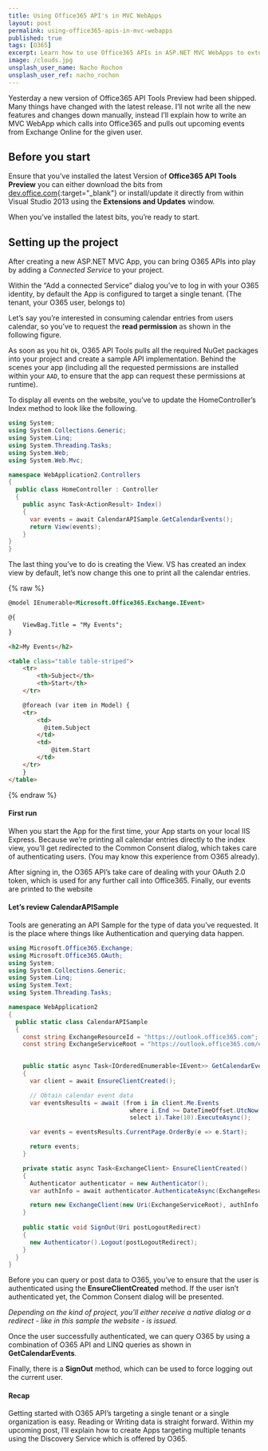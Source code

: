 ```yaml
---
title: Using Office365 API's in MVC WebApps
layout: post
permalink: using-office365-apis-in-mvc-webapps
published: true
tags: [O365]
excerpt: Learn how to use Office365 APIs in ASP.NET MVC WebApps to extend your webapps with data from Office365
image: /clouds.jpg
unsplash_user_name: Nacho Rochon
unsplash_user_ref: nacho_rochon
---
```


Yesterday a new version of Office365 API Tools Preview had been shipped. Many things have changed with the latest release. I’ll not write all the new features and changes down manually, instead I’ll explain how to write an MVC WebApp which calls into Office365 and pulls out upcoming events from Exchange Online for the given user.

## Before you start

Ensure that you’ve installed the latest Version of **Office365 API Tools Preview** you can either download the bits from [dev.office.com](http://dev.office.com){:target="_blank"} or install/update it directly from within Visual Studio 2013 using the **Extensions and Updates** window.

When you’ve installed the latest bits, you’re ready to start.

## Setting up the project

After creating a new ASP.NET MVC App, you can bring O365 APIs into play by adding a *Connected Service* to your project.

Within the “Add a connected Service” dialog you’ve to log in with your O365 identity, by default the App is configured to target a single tenant. (The tenant, your O365 user, belongs to)

Let’s say you’re interested in consuming calendar entries from users calendar, so you’ve to request the **read permission** as shown in the following figure.

As soon as you hit `Ok`, O365 API Tools pulls all the required NuGet packages into your project and create a sample API implementation. Behind the scenes your app (including all the requested permissions are installed within your `AAD`, to ensure that the app can request these permissions at runtime).

To display all events on the website, you’ve to update the HomeController’s Index method to look like the following.

```csharp
using System;
using System.Collections.Generic;
using System.Linq;
using System.Threading.Tasks;
using System.Web;
using System.Web.Mvc;

namespace WebApplication2.Controllers
{
  public class HomeController : Controller
  {
    public async Task<ActionResult> Index()
    {
      var events = await CalendarAPISample.GetCalendarEvents();
      return View(events);
    }
}
}

```

The last thing you’ve to do is creating the View. VS has created an index view by default, let’s now change this one to print all the calendar entries.

{% raw %}
```html
@model IEnumerable<Microsoft.Office365.Exchange.IEvent>

@{
    ViewBag.Title = "My Events";
}

<h2>My Events</h2>

<table class="table table-striped">
    <tr>
        <th>Subject</th>
        <th>Start</th>
    </tr>

    @foreach (var item in Model) {
    <tr>
        <td>
          @item.Subject
        </td>
        <td>
            @item.Start
        </td>
    </tr>
    }
</table>

```
{% endraw %}

#### First run

When you start the App for the first time, your App starts on your local IIS Express. Because we’re printing all calendar entries directly to the index view, you’ll get redirected to the Common Consent dialog, which takes care of authenticating users. (You may know this experience from O365 already).

After signing in, the O365 API’s take care of dealing with your OAuth 2.0 token, which is used for any further call into Office365. Finally, our events are printed to the website

#### Let’s review CalendarAPISample

Tools are generating an API Sample for the type of data you’ve requested. It is the place where things like Authentication and querying data happen.

```csharp
using Microsoft.Office365.Exchange;
using Microsoft.Office365.OAuth;
using System;
using System.Collections.Generic;
using System.Linq;
using System.Text;
using System.Threading.Tasks;

namespace WebApplication2
{
  public static class CalendarAPISample
  {
    const string ExchangeResourceId = "https://outlook.office365.com";
    const string ExchangeServiceRoot = "https://outlook.office365.com/ews/odata";

      
    public static async Task<IOrderedEnumerable<IEvent>> GetCalendarEvents()
    {
      var client = await EnsureClientCreated();

      // Obtain calendar event data
      var eventsResults = await (from i in client.Me.Events
                                  where i.End >= DateTimeOffset.UtcNow
                                  select i).Take(10).ExecuteAsync();

      var events = eventsResults.CurrentPage.OrderBy(e => e.Start);

      return events;
    }

    private static async Task<ExchangeClient> EnsureClientCreated()
    {
      Authenticator authenticator = new Authenticator();
      var authInfo = await authenticator.AuthenticateAsync(ExchangeResourceId);

      return new ExchangeClient(new Uri(ExchangeServiceRoot), authInfo.GetAccessToken);
    }
    
    public static void SignOut(Uri postLogoutRedirect)
    {
      new Authenticator().Logout(postLogoutRedirect);
    }
  }
}

```

Before you can query or post data to O365, you’ve to ensure that the user is authenticated using the **EnsureClientCreated** method. If the user isn’t authenticated yet, the Common Consent dialog will be presented.

*Depending on the kind of project, you’ll either receive a native dialog or a redirect - like in this sample the website - is issued.*

Once the user successfully authenticated, we can query O365 by using a combination of O365 API and LINQ queries as shown in **GetCalendarEvents**.

Finally, there is a **SignOut** method, which can be used to force logging out the current user.

#### Recap

Getting started with O365 API’s targeting a single tenant or a single organization is easy. Reading or Writing data is straight forward. Within my upcoming post, I’ll explain how to create Apps targeting multiple tenants using the Discovery Service which is offered by O365.


